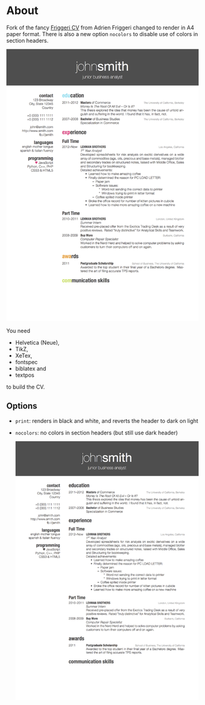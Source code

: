 # About

Fork of the fancy [Friggeri CV](http://www.latextemplates.com/template/friggeri-resume-cv) from Adrien Friggeri changed to render in A4 paper format. There is also a new option `nocolors` to disable use of colors in section headers.

![](samples/cv.png?raw=true)

You need

* Helvetica (Neue),
* TikZ,
* XeTex,
* fontspec
* biblatex and
* textpos

to build the CV.

## Options

* `print`: renders in black and white, and reverts the header to dark on light
* `nocolors`: no colors in section headers (but still use dark header)

    ![](samples/cv_nocolors.png?raw=true)